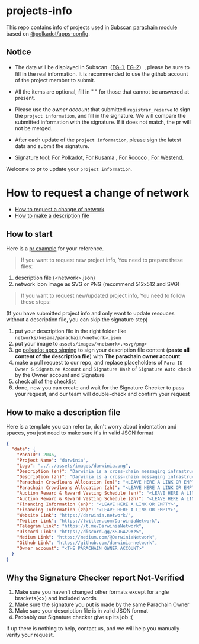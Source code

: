 # projects-info

This repo contains info of projects used in [Subscan parachain module](https://rococo.subscan.io/auction_board) based on [@polkadot/apps-config](https://github.com/polkadot-js/apps/tree/master/packages/apps-config).

## Notice

- The data will be displayed in Subscan（[EG-1](https://kusama.subscan.io/parachain/2000?tab=project), [EG-2](https://kusama.subscan.io/crowdloan/2012-3?tab=project)）, please be sure to fill in the real information. It is recommended to use the github account of the project member to submit.

- All the items are optional, fill in " " for those that cannot be answered at present.

- Please use the *owner account* that submitted `registrar_reserve` to sign the `project information`, and fill in the signature. We will compare the submitted information with the signature. If it does not match, the pr will not be merged.

- After each update of the `project information`, please sign the latest data and submit the signature.

- Signature tool: [For Polkadot](https://polkadot.js.org/apps/?rpc=wss%3A%2F%2Frpc.polkadot.io#/signing), [For Kusama](https://polkadot.js.org/apps/?rpc=wss%3A%2F%2Fkusama-rpc.polkadot.io#/signing) , [For Rococo](https://polkadot.js.org/apps/?rpc=wss%3A%2F%2Frococo-rpc.polkadot.io#/signing) , [For Westend](https://polkadot.js.org/apps/?rpc=wss%3A%2F%2Fwestend-rpc.polkadot.io#/signing).

Welcome to pr to update your `project information`.

# How to request a change of network

- [How to request a change of network](#how-to-request-a-change-of-network)
- [How to make a description file](#how-to-make-a-description-file)

## How to start

Here is a [pr example](https://github.com/subscan-explorer/projects-info/pull/58) for your reference.

> If you want to request new project info, You need to prepare these files:

1. description file (\<network\>.json)
2. network icon image as SVG or PNG (recommend 512x512 and SVG)

> If you want to request new/updated project info, You need to follow these steps:

(If you have submitted project info and only want to update resouces without a description file, you can skip the signature step)

1. put your description file in the right folder like `networks/kusama/parachain/<network>.json`
2. put your image to `assets/images/<network>.<svg/png>`
3. go [polkadot apps signing](https://polkadot.js.org/apps/?rpc=wss%3A%2F%2Frpc.polkadot.io#/signing) to sign your description file content (**paste all content of the description file**) with **The parachain owner account**
4. make a pull request to our repo, and replace placeholders of `Para ID Owner & Signature Account` and `Signature Hash` of `Signature Auto check` by the Owner account and Signature
5. check all of the checklist
6. done, now you can create and wait for the Signature Checker to pass your request, and our team will double-check and confirm your request

## How to make a description file

Here is a template you can refer to, don't worry about indentation and spaces, you just need to make sure it's in valid JSON format

```json
{
  "data": {
    "ParaID": 2046,
    "Project Name": "darwinia",
    "Logo": "../../assets/images/darwinia.png",
    "Description (en)": "Darwinia is a cross-chain messaging infrastructure. Darwinia provides a reliable and programmable cross-chain platform for decentralized applications. Darwinia provides developers with an SDK, and developers can easily integrate cross-chain capabilities into their Dapps.",
    "Description (zh)": "Darwinia is a cross-chain messaging infrastructure. Darwinia provides a reliable and programmable cross-chain platform for decentralized applications. Darwinia provides developers with an SDK, and developers can easily integrate cross-chain capabilities into their Dapps.",
    "Parachain Crowdloans Allocation (en)": "<LEAVE HERE A LINK OR EMPTY>",
    "Parachain Crowdloans Allocation (zh)": "<LEAVE HERE A LINK OR EMPTY>",
    "Auction Reward & Reward Vesting Schedule (en)": "<LEAVE HERE A LINK OR EMPTY>",
    "Auction Reward & Reward Vesting Schedule (zh)": "<LEAVE HERE A LINK OR EMPTY>",
    "Financing Information (en)": "<LEAVE HERE A LINK OR EMPTY>",
    "Financing Information (zh)": "<LEAVE HERE A LINK OR EMPTY>",
    "Website Link": "https://darwinia.network/",
    "Twitter Link": "https://twitter.com/DarwiniaNetwork",
    "Telegram Link": "https://t.me/DarwiniaNetwork",
    "Discord Link": "https://discord.gg/KSJGA29Xz5",
    "Medium Link": "https://medium.com/@DarwiniaNetwork",
    "Github Link": "https://github.com/darwinia-network",
    "Owner account": "<THE PARACHAIN OWNER ACCOUNT>"
  }
}
```

## Why the Signature Checker report **Not-Verified**

1. Make sure you haven't changed other formats except for angle brackets(\<\>) and included words
2. Make sure the signature you put is made by the same Parachain Owner
3. Make sure your description file is in valid JSON format
4. Probably our Signature checker give up its job :(

If up there is nothing to help, contact us, and we will help you manually verify your request.
